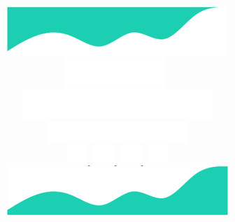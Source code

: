 <div align="center">
    <img src="svg/top-waves.svg" />
</div>

<div align="center">
    <img src="svg/first-name.svg" />
    <img width="6.5px" />
    <img src="svg/last-name.svg" />
</div>

<div align="center">
    <img src="svg/full-stack.svg" />
</div>

<div align="center">
    <a href="https://www.linkedin.com/in/nikola-ver/">
        <img src="svg/linkedin.svg" />
    </a>
    <img width="5px" />
    <a href="mailto: nikolveresh@gmail.com">
        <img src="svg/email.svg" />
    </a>
    <img width="5px" />
    <a href="./svg/skype.txt">
        <img src="svg/skype.svg" />
    </a>
    <img width="5px" />
    <a href="https://www.codewars.com/users/Nikola-Ver">
        <img src="svg/codewars.svg" />
    </a>
</div>

<div align="center">
    <img src="svg/bottom-waves.svg" />
</div>
